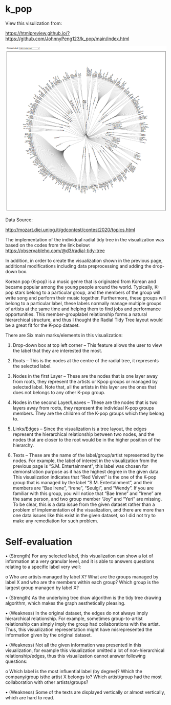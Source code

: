 # k_pop
View this visulization from:

https://htmlpreview.github.io/?https://github.com/JohnnyPeng123/k_pop/main/index.html

![alt text](https://github.com/JohnnyPeng123/k_pop/blob/main/screen-shot.PNG?raw=true)

Data Source:

http://mozart.diei.unipg.it/gdcontest/contest2020/topics.html

The implementation of the individual radial tidy tree in the visualization was based on the codes from the link below:
https://observablehq.com/@d3/radial-tidy-tree

In addition, in order to create the visualization shown in the previous page, additional modifications including data preprocessing and adding the drop-down box. 

Korean pop (K-pop) is a music genre that is originated from Korean and became popular among the young people around
the world. Typically, K-pop stars belong to a particular group, and the members of the group will write song and perform
their music together. Furthermore, these groups will belong to a particular label, these labels normally manage multiple
groups of artists at the same time and helping them to find jobs and performance opportunities. This member-grouplabel relationship forms a natural hierarchical structure, and thus I thought the Radial Tidy Tree layout would be a great
fit for the K-pop dataset.

There are Six main marks/elements in this visualization:
1. Drop-down box at top left corner – This feature allows the user to view the label that they are interested the most.

2. Roots – This is the nodes at the centre of the radial tree, it represents the selected label.

3. Nodes in the first Layer – These are the nodes that is one layer away from roots, they represent the artists or Kpop groups or managed by selected label. Note that, all the artists in this layer are the ones that does not belongs to any other K-pop group.

4. Nodes in the second Layer/Leaves – These are the nodes that is two layers away from roots, they represent the
individual K-pop groups members. They are the children of the K-pop groups which they belong to.

5. Links/Edges – Since the visualization is a tree layout, the edges represent the hierarchical relationship between
two nodes, and the nodes that are closer to the root would be in the higher position of the hierarchy.

6. Texts – These are the name of the label/group/artist represented by the nodes.
For example, the label of interest in the visualization from the previous page is “S.M. Entertainment”, this label was chosen
for demonstration purpose as it has the highest degree in the given data. This visualization indicates that “Red Velvet” is
the one of the K-pop group that is managed by the label “S.M. Entertainment”, and their members are “Bae Irene”, “Irene”,
“Seulgi”, and “Wendy”. If you are familiar with this group, you will notice that “Bae Irene” and “Irene” are the same person,
and two group member “Joy” and “Yeri” are missing. To be clear, this is a data issue from the given dataset rather than a
problem of implementation of the visualization, and there are more than one data issues like this exist in the given dataset,
so I did not try to make any remediation for such problem.

# Self-evaluation
• (Strength) For any selected label, this visualization can show a lot of information at a very granular level, and it is
able to answers questions relating to a specific label very well:

o Who are artists managed by label X? What are the groups managed by label X and who are the members
within each group? Which group is the largest group managed by label X?

• (Strength) As the underlying tree draw algorithm is the tidy tree drawing algorithm, which makes the graph
aesthetically pleasing.

• (Weakness) In the original dataset, the edges do not always imply hierarchical relationship. For example,
sometimes group-to-artist relationship can simply imply the group had collaborations with the artist. Thus, this
visualization representation might have misrepresented the information given by the original dataset.

• (Weakness) Not all the given information was presented in this visualization, for example this visualization
omitted a lot of non-hierarchical relationship/edges, thus this visualization cannot answer following questions:

o Which label is the most influential label (by degree)? Which the company/group isthe artist X belongs to?
Which artist/group had the most collaboration with other artists/groups?

• (Weakness) Some of the texts are displayed vertically or almost vertically, which are hard to read.
